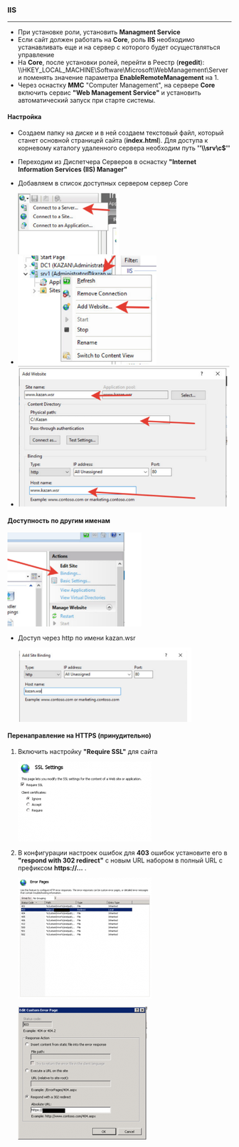 ### IIS

---

* При установке роли, установить **Managment Service**
* Если сайт должен работать на **Core**, роль **IIS** необходимо устанавливать еще и на сервер с которого будет осуществляться управление
* На **Core**, после установки ролей, перейти в Реестр (**regedit**): \\\HKEY_LOCAL_MACHINE\Software\Microsoft\WebManagement\Server и поменять значение параметра **EnableRemoteManagement** на 1.
* Через оснастку **MMC** "Computer Management", на сервере **Core** включить сервис **"Web Management Service"** и установить автоматический запуск при старте системы.



#### Настройка

* Создаем папку на диске и в ней создаем текстовый файл, который станет основной страницей сайта (**index.html**). Для доступа к корневому каталогу удаленного сервера необходим путь **''\\\srv\c$''**

* Переходим из Диспетчера Серверов в оснастку **"Internet Information Services (IIS) Manager"**

* Добавляем в список доступных сервером сервер Core

  <img src="./image-20201006131416362.png" alt="image-20201006131416362" style="zoom: 67%;" />

* <img src="./image-20201006131923763.png" alt="image-20201006131923763" style="zoom: 67%;" />

* <img src="./image-20201006131944883.png" alt="image-20201006131944883" style="zoom:67%;" />



#### Доступность по другим именам

![image-20201006132123516](./image-20201006132123516.png)

* Доступ через http по имени kazan.wsr

  <img src="./image-20201006132219446.png" alt="image-20201006132219446" style="zoom:67%;" />





#### Перенаправление на HTTPS (принудительно)

1. Включить настройку **"Require SSL"** для сайта

   ![SSL Settings](LOoIc.png)

2. В конфигурации настроек ошибок для **403** ошибок установите его в **"respond with 302 redirect"** с новым URL набором в полный URL с префиксом **https://...** .

   ![Change Error Page](r8KhC.png)

   ![Set Redirect Properties](Na4WP.png)